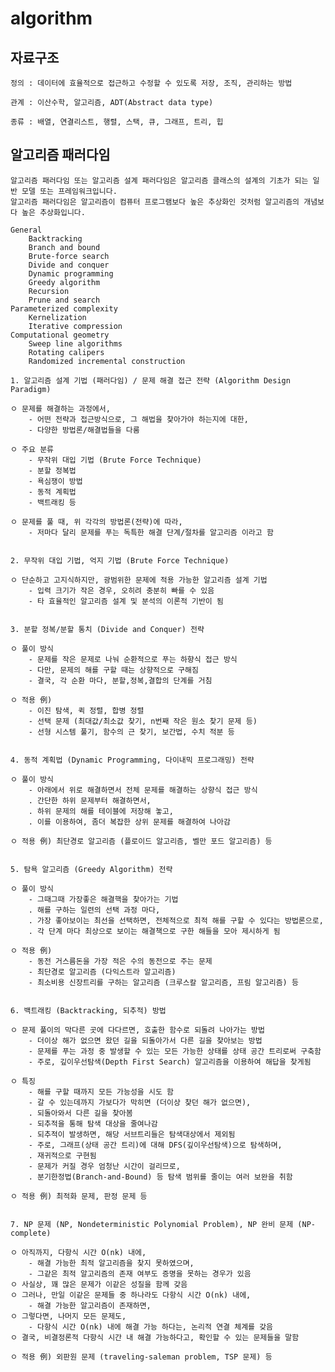 # algorithm

## 자료구조

	정의 : 데이터에 효율적으로 접근하고 수정할 수 있도록 저장, 조직, 관리하는 방법

	관계 : 이산수학, 알고리즘, ADT(Abstract data type)

	종류 : 배열, 연결리스트, 행렬, 스택, 큐, 그래프, 트리, 힙


## 알고리즘 패러다임

	알고리즘 패러다임 또는 알고리즘 설계 패러다임은 알고리즘 클래스의 설계의 기초가 되는 일반 모델 또는 프레임워크입니다. 
	알고리즘 패러다임은 알고리즘이 컴퓨터 프로그램보다 높은 추상화인 것처럼 알고리즘의 개념보다 높은 추상화입니다.

	General
		Backtracking
		Branch and bound
		Brute-force search
		Divide and conquer
		Dynamic programming
		Greedy algorithm
		Recursion
		Prune and search
	Parameterized complexity
		Kernelization
		Iterative compression
	Computational geometry
		Sweep line algorithms
		Rotating calipers
		Randomized incremental construction

	1. 알고리즘 설계 기법 (패러다임) / 문제 해결 접근 전략 (Algorithm Design Paradigm)

	ㅇ 문제를 해결하는 과정에서, 
		- 어떤 전략과 접근방식으로, 그 해법을 찾아가야 하는지에 대한,
		- 다양한 방법론/해결법들을 다룸

	ㅇ 주요 분류
		- 무작위 대입 기법 (Brute Force Technique)
		- 분할 정복법
		- 욕심쟁이 방법
		- 동적 계획법
		- 백트래킹 등

	ㅇ 문제를 풀 때, 위 각각의 방법론(전략)에 따라,
		- 저마다 달리 문제를 푸는 독특한 해결 단계/절차를 알고리즘 이라고 함


	2. 무작위 대입 기법, 억지 기법 (Brute Force Technique)

	ㅇ 단순하고 고지식하지만, 광범위한 문제에 적용 가능한 알고리즘 설계 기법
		- 입력 크기가 작은 경우, 오히려 충분히 빠를 수 있음
		- 타 효율적인 알고리즘 설계 및 분석의 이론적 기반이 됨


	3. 분할 정복/분할 통치 (Divide and Conquer) 전략

	ㅇ 풀이 방식
		- 문제를 작은 문제로 나눠 순환적으로 푸는 하향식 접근 방식
		- 다만, 문제의 해를 구할 때는 상향적으로 구해짐
		- 결국, 각 순환 마다, 분할,정복,결합의 단계를 거침

	ㅇ 적용 例)
		- 이진 탐색, 퀵 정렬, 합병 정렬
		- 선택 문제 (최대값/최소값 찾기, n번째 작은 원소 찾기 문제 등)
		- 선형 시스템 풀기, 함수의 근 찾기, 보간법, 수치 적분 등


	4. 동적 계획법 (Dynamic Programming, 다이내믹 프로그래밍) 전략

	ㅇ 풀이 방식
		- 아래에서 위로 해결하면서 전체 문제를 해결하는 상향식 접근 방식
		. 간단한 하위 문제부터 해결하면서,
		. 하위 문제의 해를 테이블에 저장해 놓고,
		. 이를 이용하여, 좀더 복잡한 상위 문제를 해결하여 나아감

	ㅇ 적용 例) 최단경로 알고리즘 (플로이드 알고리즘, 벨만 포드 알고리즘) 등


	5. 탐욕 알고리즘 (Greedy Algorithm) 전략 

	ㅇ 풀이 방식
		- 그때그때 가장좋은 해결핵을 찾아가는 기법
		. 해를 구하는 일련의 선택 과정 마다,
		. 가장 좋아보이는 최선을 선택하면, 전체적으로 최적 해를 구할 수 있다는 방법론으로,
		. 각 단계 마다 최상으로 보이는 해결책으로 구한 해들을 모아 제시하게 됨

	ㅇ 적용 例)
		- 동전 거스름돈을 가장 적은 수의 동전으로 주는 문제 
		- 최단경로 알고리즘 (다익스트라 알고리즘)
		- 최소비용 신장트리를 구하는 알고리즘 (크루스칼 알고리즘, 프림 알고리즘) 등


	6. 백트래킹 (Backtracking, 되추적) 방법

	ㅇ 문제 풀이의 막다른 곳에 다다르면, 호출한 함수로 되돌려 나아가는 방법 
		- 더이상 해가 없으면 왔던 길을 되돌아가서 다른 길을 찾아보는 방법
		- 문제를 푸는 과정 중 발생할 수 있는 모든 가능한 상태를 상태 공간 트리로써 구축함
		- 주로, 깊이우선탐색(Depth First Search) 알고리즘을 이용하여 해답을 찾게됨

	ㅇ 특징
		- 해를 구할 때까지 모든 가능성을 시도 함
		- 갈 수 있는데까지 가보다가 막히면 (더이상 찾던 해가 없으면),
		. 되돌아와서 다른 길을 찾아봄
		- 되추적을 통해 탐색 대상을 줄여나감
		. 되추적이 발생하면, 해당 서브트리들은 탐색대상에서 제외됨
		- 주로, 그래프(상태 공간 트리)에 대해 DFS(깊이우선탐색)으로 탐색하며,
		. 재귀적으로 구현됨
		- 문제가 커질 경우 엄청난 시간이 걸리므로, 
		. 분기한정법(Branch-and-Bound) 등 탐색 범위를 줄이는 여러 보완을 취함

	ㅇ 적용 例) 최적화 문제, 판정 문제 등


	7. NP 문제 (NP, Nondeterministic Polynomial Problem), NP 완비 문제 (NP-complete)

	ㅇ 아직까지, 다항식 시간 O(nk) 내에,
		- 해결 가능한 최적 알고리즘을 찾지 못하였으며,
		- 그같은 최적 알고리즘의 존재 여부도 증명을 못하는 경우가 있음
	ㅇ 사실상, 꽤 많은 문제가 이같은 성질을 함께 갖음
	ㅇ 그러나, 만일 이같은 문제들 중 하나라도 다항식 시간 O(nk) 내에,
		- 해결 가능한 알고리즘이 존재하면,
	ㅇ 그렇다면, 나머지 모든 문제도,
		- 다항식 시간 O(nk) 내에 해결 가능 하다는, 논리적 연결 체계를 갖음
	ㅇ 결국, 비결정론적 다항식 시간 내 해결 가능하다고, 확인할 수 있는 문제들을 말함

	ㅇ 적용 例) 외판원 문제 (traveling-saleman problem, TSP 문제) 등

  